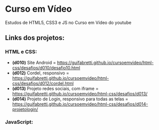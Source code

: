 # Curso em Vídeo
 Estudos de HTML5, CSS3 e JS no Curso em Vídeo do youtube

## Links dos projetos:
### HTML e CSS:
- **(d010)** Site Android = https://guifabretti.github.io/cursoemvideo/html-css/desafios/d010/desafio10.html
- **(d012)** Cordel, responsivo = https://guifabretti.github.io/cursoemvideo/html-css/desafios/d012/cordel.html
- **(d013)** Projeto redes sociais, com iframe = https://guifabretti.github.io/cursoemvideo/html-css/desafios/d013/
- **(d014)** Projeto de Login, responsivo para todas as telas = https://guifabretti.github.io/cursoemvideo/html-css/desafios/d014-projetologin/ 

### JavaScript:
